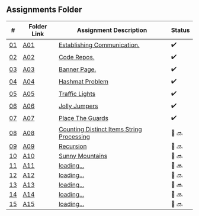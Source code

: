 ## Assignments Folder

|                                                  #                                                   | Folder Link                                                                                           | Assignment Description                                                                                                        | Status |
| :--------------------------------------------------------------------------------------------------: | ----------------------------------------------------------------------------------------------------- | ----------------------------------------------------------------------------------------------------------------------------- | ------ |
| [01](https://docs.google.com/spreadsheets/d/1jAkhTTA8b8BxF5ckkyct44jOz8PNmREB9QxGERVDSeY/edit#gid=0) | [A01](https://docs.google.com/spreadsheets/d/1jAkhTTA8b8BxF5ckkyct44jOz8PNmREB9QxGERVDSeY/edit#gid=0) | [Establishing Communication.](https://docs.google.com/spreadsheets/d/1jAkhTTA8b8BxF5ckkyct44jOz8PNmREB9QxGERVDSeY/edit#gid=0)          |:heavy_check_mark: |
| [02](https://github.com/LoicKonan/4883-PT-Konan/tree/master/Assignments) | [A02](https://github.com/LoicKonan/4883-PT-Konan/tree/master/Assignments)                             | [Code Repos.](https://github.com/LoicKonan/4883-PT-Konan/tree/master/Assignments)                                                      | :heavy_check_mark: |
| [03](./A03) | [A03](./A03) | [Banner Page.](A03)                | :heavy_check_mark: |
| [04](./A04) | [A04](./A04) | [Hashmat Problem](A04)             | :heavy_check_mark: |
| [05](./A05) | [A05](./A05) | [Traffic Lights](A05)              | :heavy_check_mark: |
| [06](./A06) | [A06](./A06) | [Jolly Jumpers](A06)               | :heavy_check_mark: |
| [07](./A07) | [A07](./A07) | [Place The Guards](A07)            | :heavy_check_mark: |
| [08](./A08) | [A08](./A08) | [Counting Distinct Items String Processing](A08)            | 🔴 🔜 |
| [09](./A09) | [A09](./A09) | [Recursion](A09)            | 🔴 🔜 |
| [10](./A10) | [A10](./A10) | [Sunny Mountains](A10)            | 🔴 🔜 |
| [11](./A11) | [A11](./A11) | [loading...](A11)            | 🔴 🔜 |
| [12](./A12) | [A12](./A12) | [loading...](A12)            | 🔴 🔜 |
| [13](./A13) | [A13](./A13) | [loading...](A13)            | 🔴 🔜 |
| [14](./A14) | [A14](./A14) | [loading...](A14)            | 🔴 🔜 |
| [15](./A15) | [A15](./A15) | [loading...](A15)            | 🔴 🔜 |
